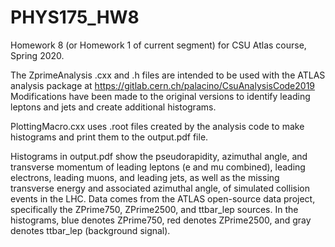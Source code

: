 # PHYS175_HW8
Homework 8 (or Homework 1 of current segment) for CSU Atlas course, Spring 2020.

The ZprimeAnalysis .cxx and .h files are intended to be used with the ATLAS analysis package at https://gitlab.cern.ch/palacino/CsuAnalysisCode2019
Modifications have been made to the original versions to identify leading leptons and jets and create additional histograms.

PlottingMacro.cxx uses .root files created by the analysis code to make histograms and print them to the output.pdf file.

Histograms in output.pdf show the pseudorapidity, azimuthal angle, and transverse momentum of leading leptons (e and mu combined), leading electrons, leading muons, and leading jets, as well as the missing transverse energy and associated azimuthal angle, of simulated collision events in the LHC. Data comes from the ATLAS open-source data project, specifically the ZPrime750, ZPrime2500, and ttbar_lep sources. In the histograms, blue denotes ZPrime750, red denotes ZPrime2500, and gray denotes ttbar_lep (background signal).
